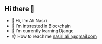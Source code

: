 ## Hi there 👋

- 👋 Hi, I’m Ali Nasiri
- 👀 I’m interested in Blockchain
- 🌱 I’m currently learning Django
- 📫 How to reach me nasiri.ali.r@gmail.com
